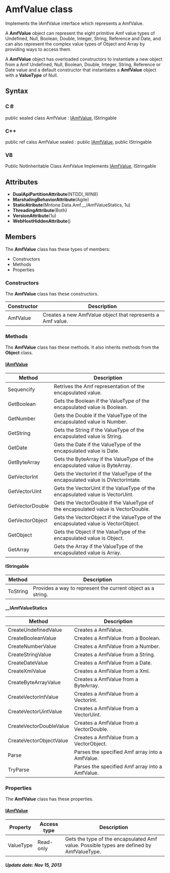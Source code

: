 # AmfValue class
Implements the IAmfValue interface which represents a AmfValue.

A **AmfValue** object can represent the eight primitive Amf value types of Undefined, Null, Boolean, Double, Integer, String, Reference and Date, and can also represent the complex value types of Object and Array by providing ways to access them.

A **AmfValue** object has overloaded constructors to instantiate a new object from a Amf Undefined, Null, Boolean, Double, Integer, String, Reference or Date value and a default constructor that instantiates a **AmfValue** object with a **ValueType** of Null.

## Syntax

### C＃
public sealed class AmfValue : [IAmfValue](Root.IAmfValue.md), IStringable

### C++
public ref calss AmfValue sealed : public [IAmfValue](Root.IAmfValue.md), public IStringable

### VB
Public NotInheritable Class AmfValue Implements [IAmfValue](Root.IAmfValue.md), IStringable

## Attributes

- **DualApiPartitionAttribute**(NTDDI_WIN8)
- **MarshalingBehaviorAttribute**(Agile)
- **StaticAtribute**(Mntone.Data.Amf.__IAmfValueStatics, 1u)
- **ThreadingAttribute**(Both)
- **VersionAttribute**(1u)
- **WebHostHiddenAttribute**()

## Members
The **AmfValue** class has these types of members:

- Constructors
- Methods
- Properties

### Constructors
The **AmfValue** class has these constructors.

Constructor|Description
-----------|-----------
AmfValue   |Creates a new AmfValue object that represents a Amf value.

### Methods
The **AmfValue** class has these methods. It also inherits methods from the **Object** class.

#### [IAmfValue](Root.IAmfValue.md)

Method         |Description
---------------|-----------
Sequencify　    |Retrives the Amf representation of the encapsulated value.
GetBoolean     |Gets the Boolean if the ValueType of the encapsulated value is Boolean.
GetNumber      |Gets the Double if the ValueType of the encapsulated value is Number.
GetString      |Gets the String if the ValueType of the encapsulated value is String.
GetDate        |Gets the Date if the ValueType of the encapsulated value is Date.
GetByteArray   |Gets the ByteArray if the ValueType of the encapsulated value is ByteArray.
GetVectorInt   |Gets the VectorInt if the ValueType of the encapsulated value is DVectorIntate.
GetVectorUint  |Gets the VectorUint if the ValueType of the encapsulated value is VectorUint.
GetVectorDouble|Gets the VectorDouble if the ValueType of the encapsulated value is VectorDouble.
GetVectorObject|Gets the VectorObject if the ValueType of the encapsulated value is VectorObject.
GetObject      |Gets the Object if the ValueType of the encapsulated value is Object.
GetArray       |Gets the Array if the ValueType of the encapsulated value is Array.

#### IStringable

Method  |Description
--------|-----------
ToString|Provides a way to represent the current object as a string. 

#### __IAmfValueStatics

Method                 |Description
-----------------------|-----------
CreateUndefinedValue   |Creates a AmfValue.
CreateBooleanValue     |Creates a AmfValue from a Boolean.
CreateNumberValue      |Creates a AmfValue from a Number.
CreateStringValue      |Creates a AmfValue from a String.
CreateDateValue        |Creates a AmfValue from a Date.
CreateXmlValue         |Creates a AmfValue from a Xml.
CreateByteArrayValue   |Creates a AmfValue from a ByteArray.
CreateVectorIntValue   |Creates a AmfValue from a VectorInt.
CreateVectorUintValue  |Creates a AmfValue from a VectorUint.
CreateVectorDoubleValue|Creates a AmfValue from a VectorDouble.
CreateVectorObjectValue|Creates a AmfValue from a VectorObject.
Parse                  |Parses the specified Amf array into a AmfValue.
TryParse               |Parses the specified Amf array into a AmfValue.

### Properties
The **AmfValue** class has these properties.

#### [IAmfValue](Root.IAmfValue.md)

Property |Access type|Description
---------|-----------|-----------
ValueType|Read-only  |Gets the type of the encapsulated Amf value. Possible types are defined by AmfValueType.

##### Update date: Nov 15, 2013